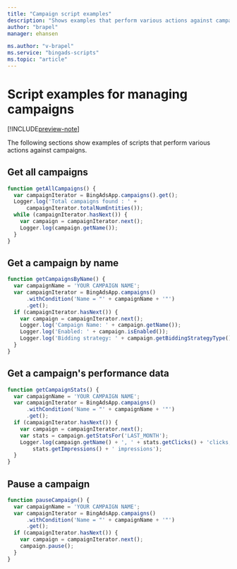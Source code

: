 ```yaml
---
title: "Campaign script examples"
description: "Shows examples that perform various actions against campaigns."
author: "brapel"
manager: ehansen

ms.author: "v-brapel"
ms.service: "bingads-scripts"
ms.topic: "article"
---
```


# Script examples for managing campaigns

[!INCLUDE[preview-note](../includes/preview-note.md)]

The following sections show examples of scripts that perform various actions against campaigns.


## Get all campaigns
```javascript
function getAllCampaigns() {
  var campaignIterator = BingAdsApp.campaigns().get();
  Logger.log('Total campaigns found : ' +
      campaignIterator.totalNumEntities());
  while (campaignIterator.hasNext()) {
    var campaign = campaignIterator.next();
    Logger.log(campaign.getName());
  }
}
```

## Get a campaign by name
```javascript
function getCampaignsByName() {
  var campaignName = 'YOUR CAMPAIGN NAME';
  var campaignIterator = BingAdsApp.campaigns()
      .withCondition('Name = "' + campaignName + '"')
      .get();
  if (campaignIterator.hasNext()) {
    var campaign = campaignIterator.next();
    Logger.log('Campaign Name: ' + campaign.getName());
    Logger.log('Enabled: ' + campaign.isEnabled());
    Logger.log('Bidding strategy: ' + campaign.getBiddingStrategyType());
  }
}
```

## Get a campaign's performance data
```javascript
function getCampaignStats() {
  var campaignName = 'YOUR CAMPAIGN NAME';
  var campaignIterator = BingAdsApp.campaigns()
      .withCondition('Name = "' + campaignName + '"')
      .get();
  if (campaignIterator.hasNext()) {
    var campaign = campaignIterator.next();
    var stats = campaign.getStatsFor('LAST_MONTH');
    Logger.log(campaign.getName() + ', ' + stats.getClicks() + 'clicks, ' +
        stats.getImpressions() + ' impressions');
  }
}
```

## Pause a campaign
```javascript
function pauseCampaign() {
  var campaignName = 'YOUR CAMPAIGN NAME';
  var campaignIterator = BingAdsApp.campaigns()
      .withCondition('Name = "' + campaignName + '"')
      .get();
  if (campaignIterator.hasNext()) {
    var campaign = campaignIterator.next();
    campaign.pause();
  }
}
```

<!--
## Get a campaign's device bid modifiers
```javascript
function getCampaignBidModifiers() {
  var campaignName = 'YOUR CAMPAIGN NAME';
  var campaignIterator = BingAdsApp.campaigns()
      .withCondition('Name = "' + campaignName + '"')
      .get();
  if (campaignIterator.hasNext()) {
    var campaign = campaignIterator.next();
    Logger.log('Campaign name: ' + campaign.getName());

    var platformIterator = campaign.targeting().platforms().get();
    while (platformIterator.hasNext()) {
      var platform = platformIterator.next();
      Logger.log(platform.getName() + ' bid modifier: ' +
          platform.getBidModifier());
    }
  }
```
-->